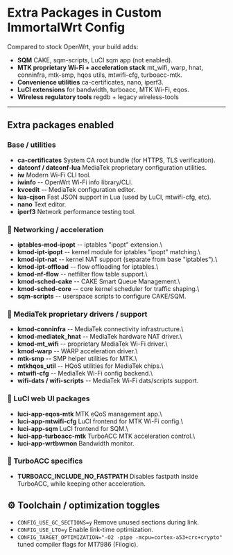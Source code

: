 # Extra Packages in Custom ImmortalWrt Config

Compared to stock OpenWrt, your build adds:

- **SQM** CAKE, sqm-scripts, LuCI sqm app (not enabled).
- **MTK proprietary Wi-Fi + acceleration stack** mt_wifi, warp, hnat, conninfra, mtk-smp, hqos utils, mtwifi-cfg, turboacc-mtk.
- **Convenience utilities** ca-certificates, nano, iperf3.
- **LuCI extensions** for bandwidth, turboacc, MTK Wi-Fi, eqos.
- **Wireless regulatory tools** regdb + legacy wireless-tools

---

## Extra packages enabled

### Base / utilities

- **ca-certificates** System CA root bundle (for HTTPS, TLS verification).
- **datconf / datconf-lua** MediaTek proprietary configuration utilities.
- **iw** Modern Wi-Fi CLI tool.
- **iwinfo** -- OpenWrt Wi-Fi info library/CLI.
- **kvcedit** -- MediaTek configuration editor.
- **lua-cjson** Fast JSON support in Lua (used by LuCI, mtwifi-cfg, etc).
- **nano** Text editor.
- **iperf3** Network performance testing tool.

### 🔹 Networking / acceleration

- **iptables-mod-ipopt** -- iptables "ipopt" extension.\
- **kmod-ipt-ipopt** -- kernel module for iptables "ipopt" matching.\
- **kmod-ipt-nat** -- kernel NAT support (separate from base
    "iptables").\
- **kmod-ipt-offload** -- flow offloading for iptables.\
- **kmod-nf-flow** -- netfilter flow table support.\
- **kmod-sched-cake** -- CAKE Smart Queue Management.\
- **kmod-sched-core** -- core kernel scheduler for traffic shaping.\
- **sqm-scripts** -- userspace scripts to configure CAKE/SQM.

### 🔹 MediaTek proprietary drivers / support

- **kmod-conninfra** -- MediaTek connectivity infrastructure.\
- **kmod-mediatek_hnat** -- MediaTek hardware NAT driver.\
- **kmod-mt_wifi** -- proprietary MediaTek Wi-Fi driver.\
- **kmod-warp** -- WARP acceleration driver.\
- **mtk-smp** -- SMP helper utilities for MTK.\
- **mtkhqos_util** -- HQoS utilities for MediaTek chips.\
- **mtwifi-cfg** -- MediaTek Wi-Fi config backend.\
- **wifi-dats / wifi-scripts** -- MediaTek Wi-Fi dats/scripts support.

### 🔹 LuCI web UI packages

- **luci-app-eqos-mtk** MTK eQoS management app.\
- **luci-app-mtwifi-cfg** LuCI frontend for MTK Wi-Fi config.\
- **luci-app-sqm** LuCI frontend for SQM.\
- **luci-app-turboacc-mtk** TurboACC MTK acceleration control.\
- **luci-app-wrtbwmon** Bandwidth monitor.

### 🔹 TurboACC specifics

- **TURBOACC_INCLUDE_NO_FASTPATH** Disables fastpath inside TurboACC, while keeping other acceleration.

## ⚙️ Toolchain / optimization toggles

- `CONFIG_USE_GC_SECTIONS=y` Remove unused sections during link.
- `CONFIG_USE_LTO=y` Enable link-time optimization.
- `CONFIG_TARGET_OPTIMIZATION="-O2 -pipe -mcpu=cortex-a53+crc+crypto"` tuned compiler flags for MT7986 (Filogic).
